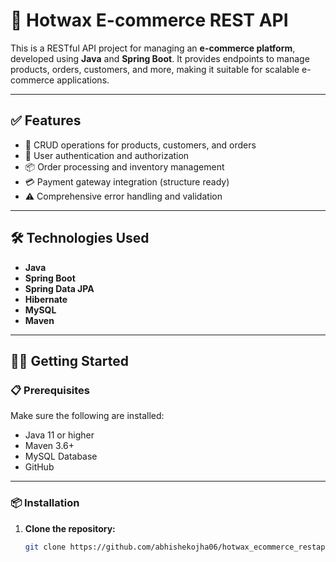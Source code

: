 # 🚀 Hotwax E-commerce REST API

This is a RESTful API project for managing an **e-commerce platform**, developed using **Java** and **Spring Boot**. It provides endpoints to manage products, orders, customers, and more, making it suitable for scalable e-commerce applications.

---

## ✅ Features

- 🔄 CRUD operations for products, customers, and orders  
- 🔐 User authentication and authorization  
- 📦 Order processing and inventory management  
- 💳 Payment gateway integration (structure ready)  
- ⚠️ Comprehensive error handling and validation  

---

## 🛠️ Technologies Used

- **Java**
- **Spring Boot**
- **Spring Data JPA**
- **Hibernate**
- **MySQL**
- **Maven**

---

## 🧑‍💻 Getting Started

### 📋 Prerequisites

Make sure the following are installed:

- Java 11 or higher  
- Maven 3.6+  
- MySQL Database  
- GitHub  

---

### 📦 Installation

1. **Clone the repository:**
   ```bash
   git clone https://github.com/abhishekojha06/hotwax_ecommerce_restapi.git

